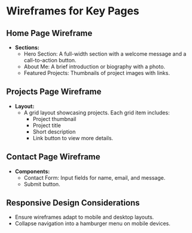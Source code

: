 # Wireframes for Key Pages

## Home Page Wireframe
- **Sections:**
   - Hero Section: A full-width section with a welcome message and a call-to-action button.
   - About Me: A brief introduction or biography with a photo.
   - Featured Projects: Thumbnails of project images with links.

## Projects Page Wireframe
- **Layout:**
  - A grid layout showcasing projects. Each grid item includes:
    - Project thumbnail
    - Project title
    - Short description
    - Link button to view more details.

## Contact Page Wireframe
- **Components:**
  - Contact Form: Input fields for name, email, and message.
  - Submit button.

## Responsive Design Considerations
- Ensure wireframes adapt to mobile and desktop layouts.
- Collapse navigation into a hamburger menu on mobile devices.
